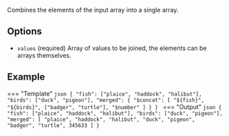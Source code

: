 Combines the elements of the input array into a single array.

## Options

- `values` (required) Array of values to be joined, the elements can be arrays themselves.

## Example

=== "Template"
    ```json
    {
        "fish": ["plaice", "haddock", "halibut"],
        "birds": ["duck", "pigeon"],
        "merged": {
            "$concat": [
                "${fish}",
                "${birds}",
                ["badger", "turtle"],
                "$number"
            ]
        }
    }
    ```
=== "Output"
    ```json
    {
        "fish": ["plaice", "haddock", "halibut"],
        "birds": ["duck", "pigeon"],
        "merged": [
            "plaice",
            "haddock",
            "halibut",
            "duck",
            "pigeon",
            "badger",
            "turtle",
            345633
        ]
    }
    ```